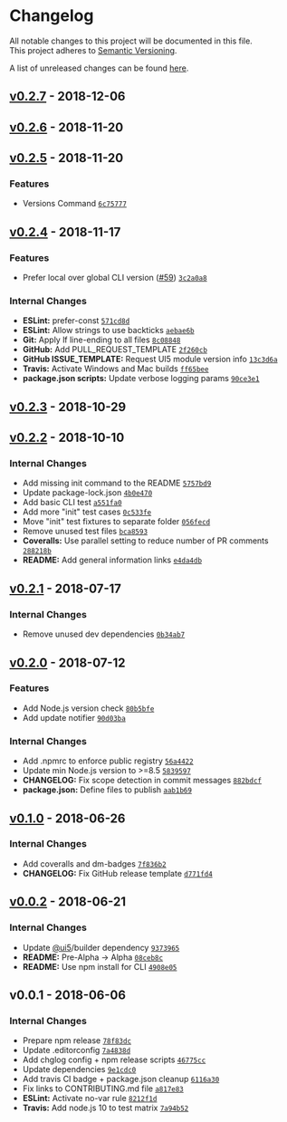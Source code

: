 # Changelog
All notable changes to this project will be documented in this file.  
This project adheres to [Semantic Versioning](http://semver.org/spec/v2.0.0.html).

A list of unreleased changes can be found [here](https://github.com/SAP/ui5-cli/compare/v0.2.7...HEAD).

<a name="v0.2.7"></a>
## [v0.2.7] - 2018-12-06

<a name="v0.2.6"></a>
## [v0.2.6] - 2018-11-20

<a name="v0.2.5"></a>
## [v0.2.5] - 2018-11-20
### Features
- Versions Command [`6c75777`](https://github.com/SAP/ui5-cli/commit/6c75777e9ac686d3488cafc5627842810be3afd4)


<a name="v0.2.4"></a>
## [v0.2.4] - 2018-11-17
### Features
- Prefer local over global CLI version ([#59](https://github.com/SAP/ui5-cli/issues/59)) [`3c2a0a8`](https://github.com/SAP/ui5-cli/commit/3c2a0a898742a118206b1009188a7d4933fe8a89)

### Internal Changes
- **ESLint:** prefer-const [`571cd8d`](https://github.com/SAP/ui5-cli/commit/571cd8deee040ae1a60cf24c028bc8f5a97c0418)
- **ESLint:** Allow strings to use backticks [`aebae6b`](https://github.com/SAP/ui5-cli/commit/aebae6b6d439b6cf635961b93015addb5cc43444)
- **Git:** Apply lf line-ending to all files [`8c08848`](https://github.com/SAP/ui5-cli/commit/8c088486f34e2cbbfb31b485c5082075d106a2f3)
- **GitHub:** Add PULL_REQUEST_TEMPLATE [`2f260cb`](https://github.com/SAP/ui5-cli/commit/2f260cb0c2dcbf83ef0c66b04941a997b777f923)
- **GitHub ISSUE_TEMPLATE:** Request UI5 module version info [`13c3d6a`](https://github.com/SAP/ui5-cli/commit/13c3d6a7c48de21743ff527dec85f249a3bb6539)
- **Travis:** Activate Windows and Mac builds [`ff65bee`](https://github.com/SAP/ui5-cli/commit/ff65beeb513fbce6c7126c947f9d861054717ced)
- **package.json scripts:** Update verbose logging params [`90ce3e1`](https://github.com/SAP/ui5-cli/commit/90ce3e18fb0bca80f4c3f5e6c3539b0500abd695)


<a name="v0.2.3"></a>
## [v0.2.3] - 2018-10-29

<a name="v0.2.2"></a>
## [v0.2.2] - 2018-10-10
### Internal Changes
- Add missing init command to the README [`5757bd9`](https://github.com/SAP/ui5-cli/commit/5757bd9d3276044e4fc9efd1afb2b3789fb6d688)
- Update package-lock.json [`4b0e470`](https://github.com/SAP/ui5-cli/commit/4b0e4708bbcb3273534aade7613863d9d4e9adf5)
- Add basic CLI test [`a551fa0`](https://github.com/SAP/ui5-cli/commit/a551fa09cbf85137e0602bcf0c4c732ca03cd042)
- Add more "init" test cases [`0c533fe`](https://github.com/SAP/ui5-cli/commit/0c533fea553e652bb1ab72d24fb347b7fc1dd63e)
- Move "init" test fixtures to separate folder [`056fecd`](https://github.com/SAP/ui5-cli/commit/056fecdb4fed3acd2bc2b6661b2874d951541e1d)
- Remove unused test files [`bca8593`](https://github.com/SAP/ui5-cli/commit/bca859333adcaa8523034a8a50413fd317440c9e)
- **Coveralls:** Use parallel setting to reduce number of PR comments [`288218b`](https://github.com/SAP/ui5-cli/commit/288218bf42449790bd82a41cb408debeddb2b82e)
- **README:** Add general information links [`e4da4db`](https://github.com/SAP/ui5-cli/commit/e4da4dbde7a63d576af77a98f47b0acf88dba804)


<a name="v0.2.1"></a>
## [v0.2.1] - 2018-07-17
### Internal Changes
- Remove unused dev dependencies [`0b34ab7`](https://github.com/SAP/ui5-cli/commit/0b34ab7c8699462bef242d4f6f050f0dee7669aa)


<a name="v0.2.0"></a>
## [v0.2.0] - 2018-07-12
### Features
- Add Node.js version check [`80b5bfe`](https://github.com/SAP/ui5-cli/commit/80b5bfe1d53494889c794171109321ebbd3f8d61)
- Add update notifier [`90d03ba`](https://github.com/SAP/ui5-cli/commit/90d03ba8e86f9925b8a9c45cd72ecc28cda75eab)

### Internal Changes
- Add .npmrc to enforce public registry [`56a4422`](https://github.com/SAP/ui5-cli/commit/56a4422969c0615153e5ecda94cbfbe72c0cf57e)
- Update min Node.js version to >=8.5 [`5839597`](https://github.com/SAP/ui5-cli/commit/58395977f3cac963cf3275438f2c164a3782a658)
- **CHANGELOG:** Fix scope detection in commit messages [`882bdcf`](https://github.com/SAP/ui5-cli/commit/882bdcffb11295dceff0f67c350f2a7f2b50b46d)
- **package.json:** Define files to publish [`aab1b69`](https://github.com/SAP/ui5-cli/commit/aab1b693d0fb5ead5279086e0c79565e6bfcdf5e)


<a name="v0.1.0"></a>
## [v0.1.0] - 2018-06-26
### Internal Changes
- Add coveralls and dm-badges [`7f836b2`](https://github.com/SAP/ui5-cli/commit/7f836b27e73003722fc3ac15336aeea430b59952)
- **CHANGELOG:** Fix GitHub release template [`d771fd4`](https://github.com/SAP/ui5-cli/commit/d771fd4c68876001d634b1b36df305500c1d5627)


<a name="v0.0.2"></a>
## [v0.0.2] - 2018-06-21
### Internal Changes
- Update [@ui5](https://github.com/ui5)/builder dependency [`9373965`](https://github.com/SAP/ui5-cli/commit/93739656247a2015df8723bbf7870ce097c403c6)
- **README:** Pre-Alpha -> Alpha [`08ceb8c`](https://github.com/SAP/ui5-cli/commit/08ceb8cb6efe7aeb0bc1b098a860096a74e538a9)
- **README:** Use npm install for CLI [`4908e05`](https://github.com/SAP/ui5-cli/commit/4908e05bd62329277ae8bb4e54517ef14d5310d2)


<a name="v0.0.1"></a>
## v0.0.1 - 2018-06-06
### Internal Changes
- Prepare npm release [`78f83dc`](https://github.com/SAP/ui5-cli/commit/78f83dc39df6156ecba3fcc5024e3e9fba235492)
- Update .editorconfig [`7a4838d`](https://github.com/SAP/ui5-cli/commit/7a4838d755c8ea2fdb8397fc616da0da48d0bf25)
- Add chglog config + npm release scripts [`46775cc`](https://github.com/SAP/ui5-cli/commit/46775cca609d32dca774ffd332c332a072de9a79)
- Update dependencies [`9e1cdc0`](https://github.com/SAP/ui5-cli/commit/9e1cdc058b7d8913fca997bb9ff46ae3fc42096c)
- Add travis CI badge + package.json cleanup [`6116a30`](https://github.com/SAP/ui5-cli/commit/6116a301c481099abd40fec63c2a70ac95d26bc6)
- Fix links to CONTRIBUTING.md file [`a817e83`](https://github.com/SAP/ui5-cli/commit/a817e8373827bc5210defa4995f30a24eace803a)
- **ESLint:** Activate no-var rule [`8212f1d`](https://github.com/SAP/ui5-cli/commit/8212f1d602701f993b0f4befd58c46816bc65313)
- **Travis:** Add node.js 10 to test matrix [`7a94b52`](https://github.com/SAP/ui5-cli/commit/7a94b52f3878474697bc2e9c4c423432ca7d473c)


[v0.2.7]: https://github.com/SAP/ui5-cli/compare/v0.2.6...v0.2.7
[v0.2.6]: https://github.com/SAP/ui5-cli/compare/v0.2.5...v0.2.6
[v0.2.5]: https://github.com/SAP/ui5-cli/compare/v0.2.4...v0.2.5
[v0.2.4]: https://github.com/SAP/ui5-cli/compare/v0.2.3...v0.2.4
[v0.2.3]: https://github.com/SAP/ui5-cli/compare/v0.2.2...v0.2.3
[v0.2.2]: https://github.com/SAP/ui5-cli/compare/v0.2.1...v0.2.2
[v0.2.1]: https://github.com/SAP/ui5-cli/compare/v0.2.0...v0.2.1
[v0.2.0]: https://github.com/SAP/ui5-cli/compare/v0.1.0...v0.2.0
[v0.1.0]: https://github.com/SAP/ui5-cli/compare/v0.0.2...v0.1.0
[v0.0.2]: https://github.com/SAP/ui5-cli/compare/v0.0.1...v0.0.2
